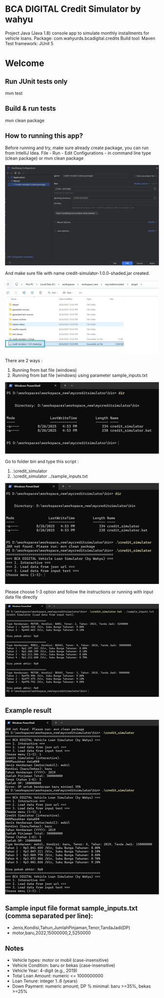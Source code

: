 BCA DIGITAL Credit Simulator by wahyu
=========================

Project Java (Java 1.8) console app to simulate monthly installments for vehicle loans.
Package: com.wahyurds.bcadigital.credits
Build tool: Maven
Test framework: JUnit 5

# Welcome

Run JUnit tests only
-
mvn test

Build & run tests
-
mvn clean package

How to running this app?
---
Before running and try, make sure already create package, you can run from IntelliJ Idea.
File - Run - Edit Configurations - in command line type (clean package) or mvn clean package

![Logo](images/intellij.jpg)

And make sure file with name credit-simulator-1.0.0-shaded.jar created.

![Logo](images/explorer.jpg)

There are 2 ways :
1. Running from bat file (windows)
2. Running from bat file (windows) using parameter sample_inputs.txt

![Logo](images/cmd.jpg)

Go to folder bin and type this script : 
1. .\credit_simulator
2. .\credit_simulator ../sample_inputs.txt 

![Logo](images/cmd2.jpg)

Please choose 1-3 option and follow the instructions or running with input data file directly

![Logo](images/cmd4.jpg)

Example result
-
![Logo](images/cmd3.jpg)

Sample input file format sample_inputs.txt (comma separated per line):
-
- Jenis,Kondisi,Tahun,JumlahPinjaman,Tenor,TandaJadi(DP)
- motor,baru,2022,15000000,2,5250000

Notes
-----
- Vehicle types: motor or mobil (case-insensitive)
- Vehicle Condition: baru or bekas (case-insensitive)
- Vehicle Year: 4-digit (e.g., 2019)
- Total Loan Amount: numeric <= 1000000000
- Loan Tenure: integer 1..6 (years)
- Down Payment: numeric amount; DP % minimal: baru >=35%, bekas >=25%

